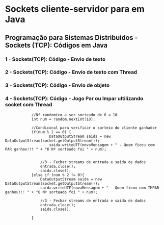 # Sockets cliente-servidor para em Java
## Programação para Sistemas Distribuidos - Sockets (TCP): Códigos em Java

### 1 - Sockets(TCP): Código - Envio de texto
### 2 - Sockets(TCP): Código - Envio de texto com Thread
### 3 - Sockets(TCP): Código - Envio de objeto

### 4 - Sockets(TCP): Código - Jogo Par ou Impar ultilizando socket com Thread
```
			//Nº randomico a ser sorteado de 0 a 10
			int num = random.nextInt(10);
					
			//Condiconal para verificar o sorteio do cliente ganhador	
			if(num % 2 == 0) {
					DataOutputStream saida = new DataOutputStream(socket.getOutputStream());
					saida.writeUTF(novaMensagem + " - Quem ficou com PAR ganhou!!! " + "O Nº sorteado foi " + num);
				

				//3 - Fechar streams de entrada e saida de dados
				entrada.close();
				saida.close();
			}else if (num % 2 != 0){
				DataOutputStream saida = new DataOutputStream(socket.getOutputStream());
				saida.writeUTF(novaMensagem + " - Quem ficou com IMPAR ganhou!!! " + "O Nº sorteado foi " + num);
				
				//3 - Fechar streams de entrada e saida de dados
				entrada.close();
				saida.close();
				
			}
```
